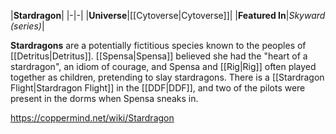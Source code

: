 |**Stardragon**|
|-|-|
|**Universe**|[[Cytoverse\|Cytoverse]]|
|**Featured In**|*Skyward (series)*|

**Stardragons** are a potentially fictitious species known to the peoples of [[Detritus\|Detritus]].
[[Spensa\|Spensa]] believed she had the "heart of a stardragon", an idiom of courage, and Spensa and [[Rig\|Rig]] often played together as children, pretending to slay stardragons.
There is a [[Stardragon Flight\|Stardragon Flight]] in the [[DDF\|DDF]], and two of the pilots were present in the dorms when Spensa sneaks in.



https://coppermind.net/wiki/Stardragon